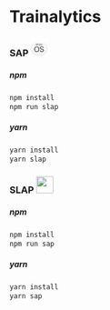  # Trainalytics
 ### SAP   <img src="https://raw.githubusercontent.com/naminho/instl/master/logo.svg?sanitize=true" height="30" width="30"></img>
 ##### npm
 ```
 npm install
 npm run slap
 ```
 ##### yarn
  ```
 yarn install
 yarn slap
 ```
 
  ### SLAP   <img src="https://vignette.wikia.nocookie.net/finalfantasy/images/c/ce/FFXIII_enemy_Flandragora.png/revision/latest/top-crop/width/360/height/450?cb=20140221141334" height="30" width="30"></img>
 ##### npm
 ```
 npm install
 npm run sap
 ```
 ##### yarn
  ```
 yarn install
 yarn sap
 ```
